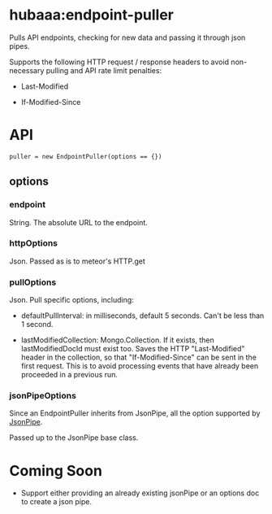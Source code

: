 # hubaaa:endpoint-puller

Pulls API endpoints, checking for new data and passing it through json pipes.

Supports the following HTTP request / response headers to avoid non-necessary pulling and API rate limit penalties:

- Last-Modified

- If-Modified-Since

# API

`puller = new EndpointPuller(options == {})`

## options

###  endpoint

String. The absolute URL to the endpoint.

### httpOptions

Json. Passed as is to meteor's HTTP.get

### pullOptions

Json. Pull specific options, including:

- defaultPullInterval: in milliseconds, default 5 seconds. Can't be less than 1 second.

- lastModifiedCollection: Mongo.Collection. If it exists, then lastModifiedDocId must exist too. Saves the HTTP "Last-Modified" header in the collection, so that "If-Modified-Since" can be sent in the first request. This is to avoid processing events that have already been proceeded in a previous run.

### jsonPipeOptions

Since an EndpointPuller inherits from JsonPipe, all the option supported by [JsonPipe](https://atmospherejs.com/hubaaa/json-pipes).

Passed up to the JsonPipe base class.

# Coming Soon

- Support either providing an already existing jsonPipe or an options doc to create a json pipe.
